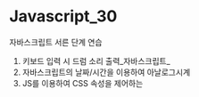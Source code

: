 # Javascript_30
자바스크립트 서른 단계 연습

1. 키보드 입력 시 드럼 소리 출력_자바스크립트_
2. 자바스크립트의 날짜/시간을 이용하여 아날로그시계 
3. JS를 이용하여 CSS 속성을 제어하는 
